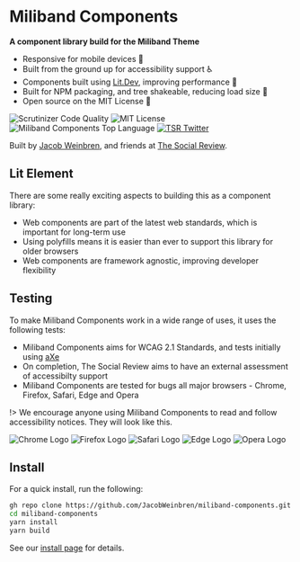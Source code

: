 # Miliband Components

**A component library build for the Miliband Theme**

-   Responsive for mobile devices 📱
-   Built from the ground up for accessibility support ♿
-   Components built using [Lit.Dev](https://lit.dev/), improving performance 🚀
-   Built for NPM packaging, and tree shakeable, reducing load size 🌲
-   Open source on the MIT License 📖

![Scrutinizer Code Quality](https://img.shields.io/scrutinizer/quality/g/JacobWeinbren/miliband-components/main?style=flat-square)
![MIT License](https://img.shields.io/badge/license-MIT-purple?style=flat-square)
![Miliband Components Top Language](https://img.shields.io/github/languages/top/JacobWeinbren/miliband-components?style=flat-square)
[![TSR Twitter](https://img.shields.io/badge/Twitter-Follow-00acee.svg?style=flat-square&logo=twitter)](https://twitter.com/socreview)

Built by [Jacob Weinbren](https://github.com/JacobWeinbren), and friends at [The Social Review](https://www.thesocialreview.co.uk/).

## Lit Element

There are some really exciting aspects to building this as a component library:

-   Web components are part of the latest web standards, which is important for long-term use
-   Using polyfills means it is easier than ever to support this library for older browsers
-   Web components are framework agnostic, improving developer flexibility

## Testing

To make Miliband Components work in a wide range of uses, it uses the following tests:

-   Miliband Components aims for WCAG 2.1 Standards, and tests initially using [aXe](https://www.deque.com/axe/)
-   On completion, The Social Review aims to have an external assessment of accessibilty support
-   Miliband Components are tested for bugs all major browsers - Chrome, Firefox, Safari, Edge and Opera

!> We encourage anyone using Miliband Components to read and follow accessibility notices. They will look like this.

![Chrome Logo](https://cdnjs.cloudflare.com/ajax/libs/browser-logos/70.1.0/chrome/chrome_48x48.png)
![Firefox Logo](https://cdnjs.cloudflare.com/ajax/libs/browser-logos/70.1.0/firefox/firefox_48x48.png)
![Safari Logo](https://cdnjs.cloudflare.com/ajax/libs/browser-logos/70.1.0/safari/safari_48x48.png)
![Edge Logo](https://cdnjs.cloudflare.com/ajax/libs/browser-logos/70.1.0/edge/edge_48x48.png)
![Opera Logo](https://cdnjs.cloudflare.com/ajax/libs/browser-logos/70.1.0/opera/opera_48x48.png)

## Install

For a quick install, run the following:

```bash
gh repo clone https://github.com/JacobWeinbren/miliband-components.git
cd miliband-components
yarn install
yarn build
```

See our [install page](get-started/install) for details.
